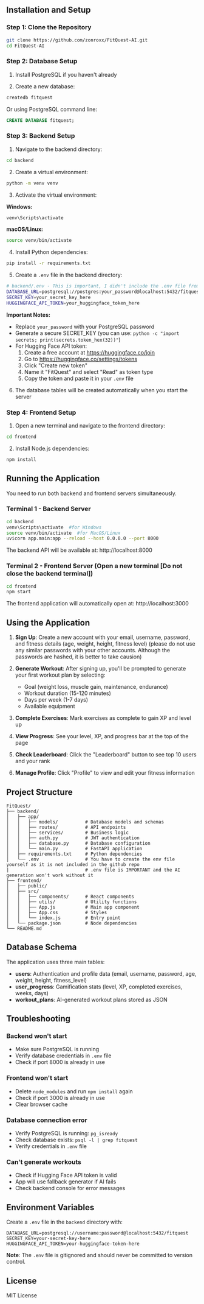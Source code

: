 ## Installation and Setup

### Step 1: Clone the Repository

```bash
git clone https://github.com/zonroxx/FitQuest-AI.git
cd FitQuest-AI
```

### Step 2: Database Setup

1. Install PostgreSQL if you haven't already

2. Create a new database:
```bash
createdb fitquest
```

Or using PostgreSQL command line:
```sql
CREATE DATABASE fitquest;
```

### Step 3: Backend Setup

1. Navigate to the backend directory:
```bash
cd backend
```

2. Create a virtual environment:
```bash
python -m venv venv
```

3. Activate the virtual environment:

**Windows:**
```bash
venv\Scripts\activate
```

**macOS/Linux:**
```bash
source venv/bin/activate
```

4. Install Python dependencies:
```bash
pip install -r requirements.txt
```

5. Create a `.env` file in the backend directory:
```bash
# backend/.env - This is important, I didn't include the .env file from our project because that includes sensitive information such as my huggingface API, secretkey, and database password.
DATABASE_URL=postgresql://postgres:your_password@localhost:5432/fitquest
SECRET_KEY=your_secret_key_here
HUGGINGFACE_API_TOKEN=your_huggingface_token_here
```

**Important Notes:**
- Replace `your_password` with your PostgreSQL password
- Generate a secure SECRET_KEY (you can use: `python -c "import secrets; print(secrets.token_hex(32))"`)
- For Hugging Face API token:
  1. Create a free account at https://huggingface.co/join
  2. Go to https://huggingface.co/settings/tokens
  3. Click "Create new token"
  4. Name it "FitQuest" and select "Read" as token type
  5. Copy the token and paste it in your `.env` file

6. The database tables will be created automatically when you start the server

### Step 4: Frontend Setup

1. Open a new terminal and navigate to the frontend directory:
```bash
cd frontend
```

2. Install Node.js dependencies:
```bash
npm install
```

## Running the Application

You need to run both backend and frontend servers simultaneously.

### Terminal 1 - Backend Server

```bash
cd backend
venv\Scripts\activate  #for Windows
source venv/bin/activate  #for MacOS/Linux
uvicorn app.main:app --reload --host 0.0.0.0 --port 8000
```

The backend API will be available at: http://localhost:8000

### Terminal 2 - Frontend Server (Open a new terminal [Do not close the backend terminal])

```bash
cd frontend
npm start
```

The frontend application will automatically open at: http://localhost:3000

## Using the Application

1. **Sign Up**: Create a new account with your email, username, password, and fitness details (age, weight, height, fitness level) (please do not use any similar passwords with your other accounts. Although the passwords are hashed, it is better to take causion)

2. **Generate Workout**: After signing up, you'll be prompted to generate your first workout plan by selecting:
   - Goal (weight loss, muscle gain, maintenance, endurance)
   - Workout duration (15-120 minutes)
   - Days per week (1-7 days)
   - Available equipment

3. **Complete Exercises**: Mark exercises as complete to gain XP and level up

4. **View Progress**: See your level, XP, and progress bar at the top of the page

5. **Check Leaderboard**: Click the "Leaderboard" button to see top 10 users and your rank

6. **Manage Profile**: Click "Profile" to view and edit your fitness information

## Project Structure

```
FitQuest/
├── backend/
│   ├── app/
│   │   ├── models/          # Database models and schemas
│   │   ├── routes/          # API endpoints
│   │   ├── services/        # Business logic
│   │   ├── auth.py          # JWT authentication
│   │   ├── database.py      # Database configuration
│   │   └── main.py          # FastAPI application
│   ├── requirements.txt     # Python dependencies
│   └── .env                 # You have to create the env file yourself as it is not included in the github repo
|                            # .env file is IMPORTANT and the AI generation won't work without it
├── frontend/
│   ├── public/
│   ├── src/
│   │   ├── components/      # React components
│   │   ├── utils/           # Utility functions
│   │   ├── App.js           # Main app component
│   │   ├── App.css          # Styles
│   │   └── index.js         # Entry point
│   └── package.json         # Node dependencies
└── README.md
```

## Database Schema

The application uses three main tables:

- **users**: Authentication and profile data (email, username, password, age, weight, height, fitness_level)
- **user_progress**: Gamification stats (level, XP, completed exercises, weeks, days)
- **workout_plans**: AI-generated workout plans stored as JSON

## Troubleshooting

### Backend won't start
- Make sure PostgreSQL is running
- Verify database credentials in `.env` file
- Check if port 8000 is already in use

### Frontend won't start
- Delete `node_modules` and run `npm install` again
- Check if port 3000 is already in use
- Clear browser cache

### Database connection error
- Verify PostgreSQL is running: `pg_isready`
- Check database exists: `psql -l | grep fitquest`
- Verify credentials in `.env` file

### Can't generate workouts
- Check if Hugging Face API token is valid
- App will use fallback generator if AI fails
- Check backend console for error messages

## Environment Variables

Create a `.env` file in the `backend` directory with:

```env
DATABASE_URL=postgresql://username:password@localhost:5432/fitquest
SECRET_KEY=your-secret-key-here
HUGGINGFACE_API_TOKEN=your-huggingface-token-here
```

**Note**: The `.env` file is gitignored and should never be committed to version control.

## License

MIT License
